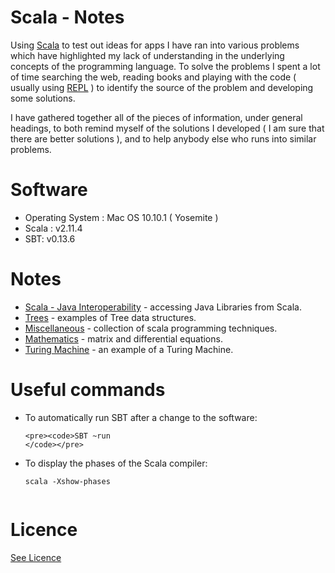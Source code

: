 # Scala - Notes

Using [Scala](http://www.scala-lang.org/) to test out ideas for apps I have ran into various problems
which have highlighted my lack of understanding in the underlying concepts of the programming language.
To solve the problems I spent a lot of time searching the web, reading books and playing with the code (
usually using [REPL](http://www.javacodegeeks.com/2011/09/scala-tutorial-scala-repl-expressions.html) ) to
identify the source of the problem and developing some solutions.

I have gathered together all of the pieces of information, under general headings, to both remind
myself of the solutions I developed ( I am sure that there are better solutions ),
and to help anybody else who runs into similar problems.

# Software

* Operating System : Mac OS 10.10.1 ( Yosemite )
* Scala : v2.11.4
* SBT: v0.13.6


# Notes

* [Scala - Java Interoperability](/Java-Interoperability) - accessing Java Libraries from Scala.
* [Trees](/Trees) - examples of Tree data structures.
* [Miscellaneous](/Miscellaneous) - collection of scala programming techniques.
* [Mathematics](/Mathematics) - matrix and differential equations.
* [Turing Machine](/Turing-Machine) - an example of a Turing Machine.

# Useful commands

* To automatically run SBT after a change to the software:

      <pre><code>SBT ~run
      </code></pre>

* To display the phases of the Scala compiler:

    <pre><code>scala -Xshow-phases
    </code></pre>


# Licence

[See Licence](/LICENSE)
